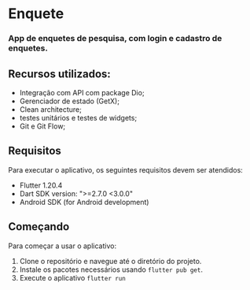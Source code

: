 # Enquete

### App de enquetes de pesquisa, com login e cadastro de enquetes.

## Recursos utilizados:
* Integração com API com package Dio;
* Gerenciador de estado (GetX);
* Clean architecture;
* testes unitários e testes de widgets;
* Git e Git Flow;

## Requisitos

Para executar o aplicativo, os seguintes requisitos devem ser atendidos:

- Flutter  1.20.4
- Dart SDK version: ">=2.7.0 <3.0.0"
- Android SDK (for Android development)

## Começando

Para começar a usar o aplicativo:

1. Clone o repositório e navegue até o diretório do projeto.
2. Instale os pacotes necessários usando `flutter pub get`.
3. Execute o aplicativo `flutter run`
